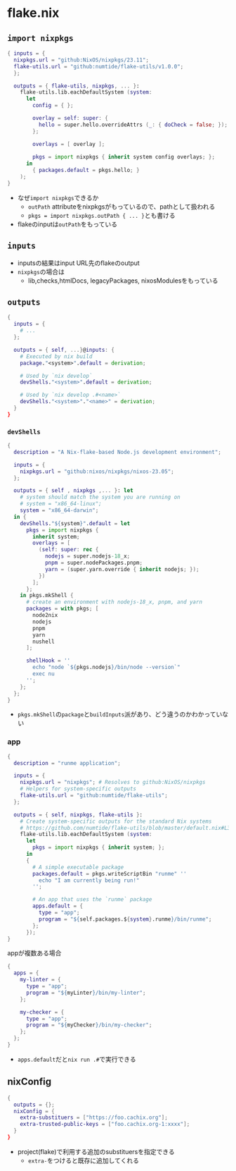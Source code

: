 # flake.nix

## `import nixpkgs`

```nix
{ inputs = {
  nixpkgs.url = "github:NixOS/nixpkgs/23.11";
  flake-utils.url = "github:numtide/flake-utils/v1.0.0";
  };

  outputs = { flake-utils, nixpkgs, ... }:
    flake-utils.lib.eachDefaultSystem (system:
      let
        config = { };

        overlay = self: super: {
          hello = super.hello.overrideAttrs (_: { doCheck = false; });
        };

        overlays = [ overlay ];
        
        pkgs = import nixpkgs { inherit system config overlays; };
      in
        { packages.default = pkgs.hello; }
    );
}
```

* なぜ`import nixpkgs`できるか
  * `outPath` attributeをnixpkgsがもっているので、pathとして扱われる
  * `pkgs = import nixpkgs.outPath { ... }`とも書ける
* flakeのinputは`outPath`をもっている

## `inputs`

* inputsの結果はinput URL先のflakeのoutput
* `nixpkgs`の場合は
  * lib,checks,htmlDocs, legacyPackages, nixosModulesをもっている

## `outputs`

```nix
{
  inputs = {
    # ...
  };

  outputs = { self, ...}@inputs: {
    # Executed by nix build
    package."<system>".default = derivation;

    # Used by `nix develop`
    devShells."<system>".default = derivation;

    # Used by `nix develop .#<name>`
    devShells."<system>"."<name>" = derivation;
  }
}
```

### `devShells`

```nix
{
  description = "A Nix-flake-based Node.js development environment";

  inputs = {
    nixpkgs.url = "github:nixos/nixpkgs/nixos-23.05";
  };

  outputs = { self , nixpkgs ,... }: let
    # system should match the system you are running on
    # system = "x86_64-linux";
    system = "x86_64-darwin";
  in {
    devShells."${system}".default = let
      pkgs = import nixpkgs {
        inherit system;
        overlays = [
          (self: super: rec {
            nodejs = super.nodejs-18_x;
            pnpm = super.nodePackages.pnpm;
            yarn = (super.yarn.override { inherit nodejs; });
          })
        ];
      };
    in pkgs.mkShell {
      # create an environment with nodejs-18_x, pnpm, and yarn
      packages = with pkgs; [
        node2nix
        nodejs
        pnpm
        yarn
        nushell
      ];

      shellHook = ''
        echo "node `${pkgs.nodejs}/bin/node --version`"
        exec nu
      '';
    };
  };
}
```

* `pkgs.mkShell`の`package`と`buildInputs`派があり、どう違うのかわかっていない

### app

```nix
{
  description = "runme application";

  inputs = {
    nixpkgs.url = "nixpkgs"; # Resolves to github:NixOS/nixpkgs
    # Helpers for system-specific outputs
    flake-utils.url = "github:numtide/flake-utils";
  };

  outputs = { self, nixpkgs, flake-utils }:
    # Create system-specific outputs for the standard Nix systems
    # https://github.com/numtide/flake-utils/blob/master/default.nix#L3-L9
    flake-utils.lib.eachDefaultSystem (system:
      let
      	pkgs = import nixpkgs { inherit system; };
      in
      {
        # A simple executable package
        packages.default = pkgs.writeScriptBin "runme" ''
          echo "I am currently being run!"
        '';

        # An app that uses the `runme` package
        apps.default = {
          type = "app";
          program = "${self.packages.${system}.runme}/bin/runme";
        };
      });
}
```

appが複数ある場合

```nix
{
  apps = {
    my-linter = {
      type = "app";
      program = "${myLinter}/bin/my-linter";
    };

    my-checker = {
      type = "app";
      program = "${myChecker}/bin/my-checker";
    };
  };
}
```

* `apps.default`だと`nix run .#`で実行できる

## nixConfig

```nix
{ 
  outputs = {};
  nixConfig = {
    extra-substituers = ["https://foo.cachix.org"];
    extra-trusted-public-keys = ["foo.cachix.org-1:xxxx"];
  }
}
```

* project(flake)で利用する追加のsubstituersを指定できる
  * `extra-`をつけると既存に追加してくれる
